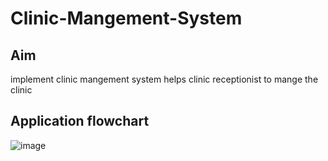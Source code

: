 # Clinic-Mangement-System
## Aim
implement clinic mangement system helps clinic receptionist to mange the clinic
## Application flowchart
![image](https://user-images.githubusercontent.com/104006521/188925130-b908bf15-1a44-4910-a542-17b3a9c3050f.png)
